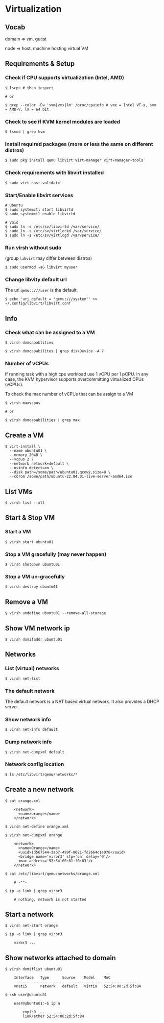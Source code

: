 # Virtualization

## Vocab

domain => vm, guest

node => host, machine hosting virtual VM

## Requirements & Setup

### Check if CPU supports virtualization (Intel, AMD)
```
$ lscpu # then inspect

# or

$ grep --color -Ew 'svm|vmx|lm' /proc/cpuinfo # vmx = Intel VT-x, svm = AMD-V, lm = 64 bit
```
### Check to see if KVM kernel modules are loaded
```
$ lsmod | grep kvm
```

### Install required packages (more or less the same on different distros)
```
$ sudo pkg install qemu libvirt virt-manager virt-manager-tools 
```

### Check requirements with libvirt installed
```
$ sudo virt-host-validate
```

### Start/Enable libvirt services
```
# Ubuntu
$ sudo systemctl start libvirtd
$ sudo systemctl enable libvirtd

# Void
$ sudo ln -s /etc/sv/libvirtd /var/service/
$ sudo ln -s /etc/sv/virtlockd /var/service/
$ sudo ln -s /etc/sv/virtlogd /var/service/
```

### Run virsh without sudo

(group `libvirt` may differ between distros)

```
$ sudo usermod -aG libvirt myuser
```

### Change libvity default url 

The url `qemu::///user` is the default.

```
$ echo 'uri_default = "qemu:///system"' >> ~/.config/libvirt/libvirt.conf
```

## Info

### Check what can be assigned to a VM
```
$ virsh domcapablities

$ virsh domcapabilites | grep diskDevice -A 7
```

### Number of vCPUs

If running task with a high cpu workload use 1 vCPU per 1 pCPU. In any case, the KVM hypervisor supports overcommitting virtualized CPUs (vCPUs). 

To check the max number of vCPUs that can be assign to a VM
```
$ virsh maxvcpus

# or

$ virsh domcapabilities | grep max
```

## Create a VM
```
$ virt-install \
  --name ubuntu01 \
  --memory 2048 \
  --vcpus 2 \
  --network network=default \
  --osinfo detect=on \
  --disk path=/some/path/ubuntu01.qcow2,size=8 \
  --cdrom /some/path/ubuntu-22.04.01-live-server-amd64.iso
```
## List VMs
```
$ virsh list --all
```
## Start & Stop VM

### Start a VM
```
$ virsh start ubuntu01
```

### Stop a VM gracefully (may never happen)
```
$ virsh shutdown ubuntu01
```

### Stop a VM un-gracefully
```
$ virsh destroy ubuntu01
```
## Remove a VM
```
$ virsh undefine ubuntu01 --remove-all-storage
```
## Show VM network ip
```
$ virsh domifaddr ubuntu01
```
## Networks

### List (virtual) networks
```
$ virsh net-list
```
### The default network

The default network is a NAT based virtual network. It also provides a DHCP server.

### Show network info
```
$ virsh net-info default
```
### Dump network info
```
$ virsh net-dumpxml default
```
### Network config location
```
$ ls /etc/libvirt/qemu/networks/*
```
## Create a new network
```
$ cat orange.xml

    <network>
      <name>orange</name>
    </network>

$ virsh net-define orange.xml

$ virsh net-dumpxml orange

    <network>
      <name>Orange</name>
      <uuid>1d567544-3ab7-499f-8621-fd2664c1e078</uuid>  
      <bridge name='virbr3' stp='on' delay='0'/>
      <mac address='52:54:00:81:f0:63'/>
    </network>
    
$ cat /etc/libvirt/qemu/networks/orange.xml
  
    # -""-
  
$ ip -o link | grep virbr3

    # nothing, network is not started
```

## Start a network
```
$ virsh net-start orange

$ ip -o link | grep virbr3

    virbr3 ...
```

## Show networks attached to domain
```
$ virsh domiflist ubuntu01
 
    Interface   Type      Source    Model    MAC
    ----------------------------------------------------------
    vnet15      network   default   virtio   52:54:00:2d:5f:84
 
$ ssh user@ubuntu01

    user@ubuntu01:~$ ip a

        enp1s0 ...
        link/ether 52:54:00:2d:5f:84
```
    
    
